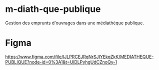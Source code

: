 # m-diath-que-publique
Gestion des emprunts d'ouvrages dans une médiathèque publique.
# Figma
https://www.figma.com/file/lJLPRCEJRqNrSJIYEkqZkK/MEDIATHEQUE-PUBLIQUE?node-id=0%3A1&t=UlDLPyhgUdCZnoQy-1

